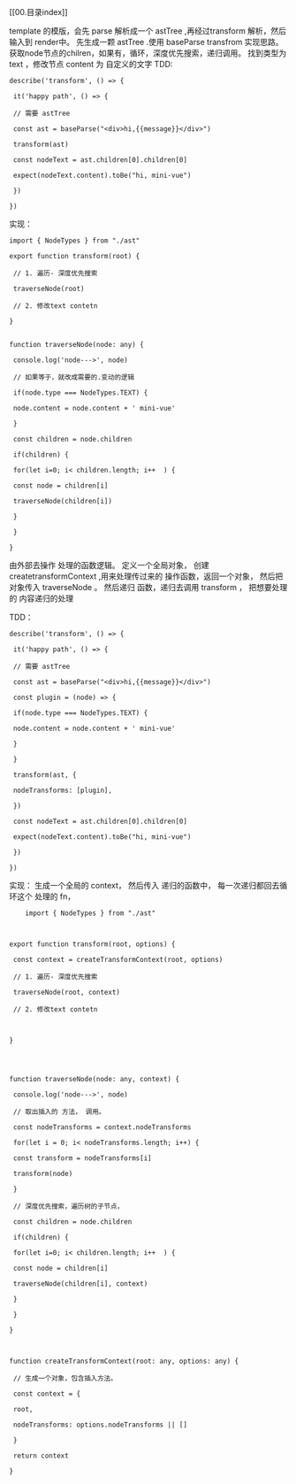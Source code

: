 [[00.目录index]]

template 的模版，会先 parse 解析成一个 astTree ,再经过transform 解析，然后输入到 render中。
先生成一颗 astTree .使用  baseParse
transfrom 实现思路。获取node节点的chilren，如果有，循环，深度优先搜索，递归调用。
找到类型为 text ，修改节点 content 为 自定义的文字
TDD:
```
describe('transform', () => {

 it('happy path', () => {

 // 需要 astTree

 const ast = baseParse("<div>hi,{{message}}</div>")

 transform(ast)

 const nodeText = ast.children[0].children[0]

 expect(nodeText.content).toBe("hi, mini-vue")

 })

})

```

实现：
```
import { NodeTypes } from "./ast"

export function transform(root) {

 // 1. 遍历- 深度优先搜索

 traverseNode(root)

 // 2. 修改text contetn

}


function traverseNode(node: any) {

 console.log('node--->', node)

 // 如果等于，就改成需要的.变动的逻辑

 if(node.type === NodeTypes.TEXT) {

 node.content = node.content + ' mini-vue'

 }

 const children = node.children

 if(children) {

 for(let i=0; i< children.length; i++  ) {

 const node = children[i]

 traverseNode(children[i])

 }

 }

}

```
由外部去操作 处理的函数逻辑。
定义一个全局对象，
创建  createtransformContext ,用来处理传过来的 操作函数，返回一个对象， 
然后把对象传入 traverseNode 。 然后递归 函数，递归去调用 transform ， 把想要处理的 内容递归的处理

TDD：
```
describe('transform', () => {

 it('happy path', () => {

 // 需要 astTree

 const ast = baseParse("<div>hi,{{message}}</div>")

 const plugin = (node) => {

 if(node.type === NodeTypes.TEXT) {

 node.content = node.content + ' mini-vue'

 }

 }

 transform(ast, {

 nodeTransforms: [plugin],

 })

 const nodeText = ast.children[0].children[0]

 expect(nodeText.content).toBe("hi, mini-vue")

 })

})
```
实现： 生成一个全局的 context， 然后传入 递归的函数中， 每一次递归都回去循环这个 处理的 fn，
```
	import { NodeTypes } from "./ast"

  

export function transform(root, options) {

 const context = createTransformContext(root, options)

 // 1. 遍历- 深度优先搜索

 traverseNode(root, context)

 // 2. 修改text contetn

  

}

  
  

function traverseNode(node: any, context) {

 console.log('node--->', node)

 // 取出插入的 方法， 调用。

 const nodeTransforms = context.nodeTransforms

 for(let i = 0; i< nodeTransforms.length; i++) {

 const transform = nodeTransforms[i]

 transform(node)

 }

 // 深度优先搜索，遍历树的子节点，

 const children = node.children

 if(children) {

 for(let i=0; i< children.length; i++  ) {

 const node = children[i]

 traverseNode(children[i], context)

 }

 }

}

  

function createTransformContext(root: any, options: any) {

 // 生成一个对象，包含插入方法。

 const context = {

 root,

 nodeTransforms: options.nodeTransforms || []

 }

 return context

}
```